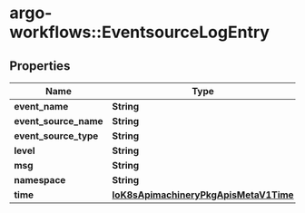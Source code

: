 # argo-workflows::EventsourceLogEntry

## Properties
Name | Type | Description | Notes
------------ | ------------- | ------------- | -------------
**event_name** | **String** |  | [optional] 
**event_source_name** | **String** |  | [optional] 
**event_source_type** | **String** |  | [optional] 
**level** | **String** |  | [optional] 
**msg** | **String** |  | [optional] 
**namespace** | **String** |  | [optional] 
**time** | [**IoK8sApimachineryPkgApisMetaV1Time**](IoK8sApimachineryPkgApisMetaV1Time.md) |  | [optional] 


